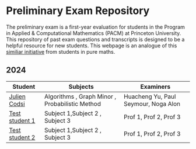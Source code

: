 # Preliminary Exam Repository

The preliminary exam is a first-year evaluation for students in the Program in Applied & Computational Mathematics (PACM) at Princeton University. This repository of past exam questions and transcripts is designed to be a helpful resource for new students. This webpage is an analogue of this [similiar initiative](https://web.math.princeton.edu/generals/) from students in pure maths.

## 2024

| Student | Subjects | Examiners |
| -------- | ------- | ------------------ |
| [Julien Codsi](students/Julien_Codsi.md)  | Algorithms , Graph Minor , Probabilistic Method  | Huacheng Yu, Paul Seymour, Noga Alon |
| [Test student 1](students/test.pdf)  | Subject 1,Subject 2 , Subject 3  |Prof 1, Prof 2, Prof 3 |
| [Test student 2](testmd.md)  | Subject 1,Subject 2 , Subject 3  |Prof 1, Prof 2, Prof 3 |
